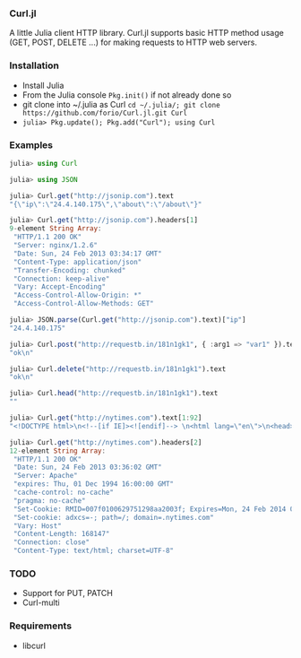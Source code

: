 ### Curl.jl

A little Julia client HTTP library. Curl.jl supports basic HTTP method usage
(GET, POST, DELETE ...) for making requests to HTTP web servers.

### Installation 

* Install Julia
* From the Julia console `Pkg.init()` if not already done so
* git clone into ~/.julia as Curl `cd ~/.julia/; git clone https://github.com/forio/Curl.jl.git Curl`
* `julia> Pkg.update(); Pkg.add("Curl"); using Curl`

### Examples

  ```julia
  julia> using Curl

  julia> using JSON

  julia> Curl.get("http://jsonip.com").text
  "{\"ip\":\"24.4.140.175\",\"about\":\"/about\"}"

  julia> Curl.get("http://jsonip.com").headers[1]
  9-element String Array:
   "HTTP/1.1 200 OK"                    
   "Server: nginx/1.2.6"                
   "Date: Sun, 24 Feb 2013 03:34:17 GMT"
   "Content-Type: application/json"     
   "Transfer-Encoding: chunked"         
   "Connection: keep-alive"             
   "Vary: Accept-Encoding"              
   "Access-Control-Allow-Origin: *"     
   "Access-Control-Allow-Methods: GET"  

  julia> JSON.parse(Curl.get("http://jsonip.com").text)["ip"]
  "24.4.140.175"

  julia> Curl.post("http://requestb.in/181n1gk1", { :arg1 => "var1" }).text
  "ok\n"

  julia> Curl.delete("http://requestb.in/181n1gk1").text
  "ok\n"

  julia> Curl.head("http://requestb.in/181n1gk1").text
  ""

  julia> Curl.get("http://nytimes.com").text[1:92]
  "<!DOCTYPE html>\n<!--[if IE]><![endif]--> \n<html lang=\"en\">\n<head>\n<title>The New York Times "

  julia> Curl.get("http://nytimes.com").headers[2]
  12-element String Array:
   "HTTP/1.1 200 OK"                                                                                               
   "Date: Sun, 24 Feb 2013 03:36:02 GMT"                                                                           
   "Server: Apache"                                                                                                
   "expires: Thu, 01 Dec 1994 16:00:00 GMT"                                                                        
   "cache-control: no-cache"                                                                                       
   "pragma: no-cache"                                                                                              
   "Set-Cookie: RMID=007f0100629751298aa2003f; Expires=Mon, 24 Feb 2014 03:36:02 GMT; Path=/; Domain=.nytimes.com;"
   "Set-cookie: adxcs=-; path=/; domain=.nytimes.com"                                                              
   "Vary: Host"                                                                                                    
   "Content-Length: 168147"                                                                                        
   "Connection: close"                                                                                             
   "Content-Type: text/html; charset=UTF-8"  

  ```

### TODO

 * Support for PUT, PATCH
 * Curl-multi

### Requirements

 * libcurl

